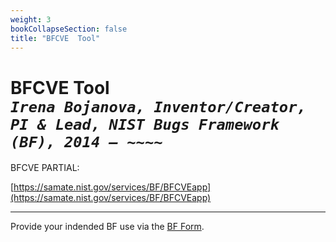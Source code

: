 ```yaml
---
weight: 3
bookCollapseSection: false
title: "BFCVE  Tool"
---
```

# BFCVE Tool <br/>_`Irena Bojanova, Inventor/Creator, PI & Lead, NIST Bugs Framework (BF), 2014 – ~~~~`_

BFCVE PARTIAL: 

[https://samate.nist.gov/services/BF/BFCVEapp](https://samate.nist.gov/services/BF/BFCVEapp)

_____________________________________
Provide your indended BF use via the [BF Form](https://forms.gle/SRZyva5Vn1i4dQQ2A).